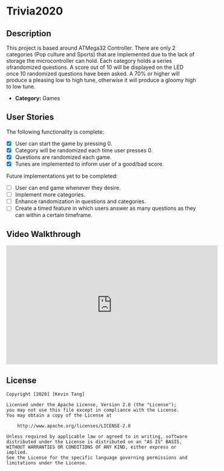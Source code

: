 # Trivia2020


## Description
This project is based around ATMega32 Controller. There are only 2 categories (Pop culture and Sports)  that are implemented due to the lack of storage the microcontroller can hold. Each category holds a series ofrandomized questions. A score out of 10 will be displayed on the LED once 10 randomized questions have been asked. A 70% or higher will produce a pleasing low to high tune, otherwise it will produce a gloomy high to low tune. 


- **Category:** Games


## User Stories

The following functionality is complete:

* [x] User can start the game by pressing 0.
* [x] Category will be randomized each time user presses 0.
* [x] Questions are randomized each game.
* [x] Tunes are implemented to inform user of a good/bad score.

Future implementations yet to be completed:

* [ ] User can end game whenever they desire.
* [ ] Implement more categories.
* [ ] Enhance randomization in questions and categories.
* [ ] Create a timed feature in which users answer as many questions as they can within a certain timeframe.

## Video Walkthrough


<iframe width="560" height="315" src="https://www.youtube.com/embed/2u97XLhyB7k" frameborder="0" allow="accelerometer; autoplay; encrypted-media; gyroscope; picture-in-picture" allowfullscreen></iframe>

## License

    Copyright [2020] [Kevin Tang]

    Licensed under the Apache License, Version 2.0 (the "License");
    you may not use this file except in compliance with the License.
    You may obtain a copy of the License at

        http://www.apache.org/licenses/LICENSE-2.0

    Unless required by applicable law or agreed to in writing, software
    distributed under the License is distributed on an "AS IS" BASIS,
    WITHOUT WARRANTIES OR CONDITIONS OF ANY KIND, either express or implied.
    See the License for the specific language governing permissions and
    limitations under the License.




